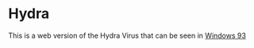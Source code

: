 # Hydra
This is a web version of the Hydra Virus that can be seen in [Windows 93](http://www.windows93.net "Windows 93")
